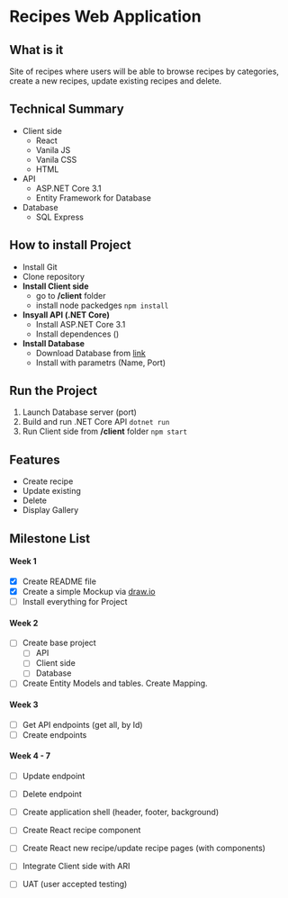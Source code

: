 # Recipes Web Application

## What is it
Site of recipes where users will be able to browse recipes by categories, create a new recipes, update existing recipes and delete.

## Technical Summary
* Client side
  * React
  * Vanila JS
  * Vanila CSS
  * HTML
* API
  * ASP.NET Core 3.1
  * Entity Framework for Database
* Database
  * SQL Express
  
## How to install Project
* Install Git
* Clone repository
* **Install Client side**
  * go to **/client** folder
  * install node packedges `npm install`
* **Insyall API (.NET Core)**
  * Install ASP.NET Core 3.1
  * Install dependences ()
* **Install Database**
  * Download Database from [link](https://www.google.com)
  * Install with parametrs (Name, Port)
  
## Run the Project
1. Launch Database server (port)
2. Build and run .NET Core API `dotnet run` 
3. Run Client side from **/client** folder `npm start`
## Features
* Create recipe
* Update existing 
* Delete
* Display Gallery

## Milestone List
#### Week 1
  - [x] Create README file
  - [x] Create a simple Mockup via [draw.io](https://www.draw.io)
  - [ ] Install everything for Project
#### Week 2  
  - [ ] Create base project
    - [ ] API
    - [ ] Client side
    - [ ] Database
  - [ ] Create Entity Models and tables. Create Mapping.
#### Week 3
  - [ ] Get API endpoints (get all, by Id)
  - [ ] Create endpoints
#### Week 4 - 7
  - [ ] Update endpoint
  - [ ] Delete endpoint
  - [ ] Create application shell (header, footer, background)
  - [ ] Create React recipe component
  - [ ] Create React new recipe/update recipe pages (with components)
  - [ ] Integrate Client side with ARI
  - [ ] UAT (user accepted testing)
  
  




